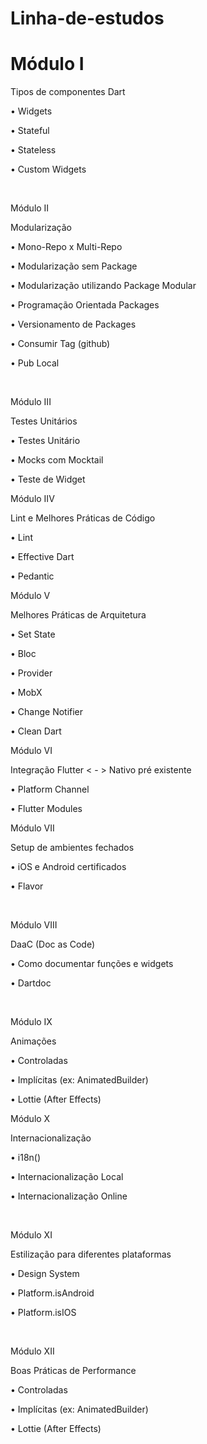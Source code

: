 # Linha-de-estudos

# Módulo I⁣

Tipos de componentes Dart⁣

• Widgets⁣

• Stateful⁣

• Stateless⁣

• Custom Widgets⁣

⁣

Módulo II﻿⁣

Modularização⁣

• Mono-Repo x Multi-Repo⁣

• Modularização sem Package⁣

• Modularização utilizando Package Modular⁣

• Programação Orientada Packages⁣

• Versionamento de Packages⁣

• Consumir Tag (github)⁣

• Pub Local⁣

⁣

Módulo II﻿⁣I

Testes Unitários⁣

• Testes Unitário⁣

• Mocks com Mocktail⁣

• Teste de Widget



Módulo II﻿V

Lint e Melhores Práticas de Código

• Lint

• Effective Dart

• Pedantic



Módulo V

Melhores Práticas de Arquitetura

• Set State

• Bloc

• Provider

• MobX

• Change Notifier

• Clean Dart



Módulo VI⁣

Integração Flutter < - > Nativo pré existente

• Platform Channel

• Flutter Modules



Módulo VI⁣I⁣

Setup de ambientes fechados⁣

• iOS e Android certificados⁣

• Flavor⁣

⁣

Módulo VI⁣II

DaaC (Doc as Code)⁣

• Como documentar funções e widgets⁣

• Dartdoc⁣

⁣

Módulo IX

Animações⁣

• Controladas⁣

• Implícitas (ex: AnimatedBuilder)⁣

• Lottie (After Effects)



Módulo X⁣

Internacionalização⁣

• i18n()⁣

• Internacionalização Local⁣

• Internacionalização Online⁣

⁣

Módulo XI

Estilização para diferentes plataformas ⁣

• Design System⁣

• Platform.isAndroid⁣

• Platform.isIOS⁣

⁣

Módulo XII

Boas Práticas de Performance⁣

• Controladas⁣

• Implícitas (ex: AnimatedBuilder)⁣

• Lottie (After Effects)
